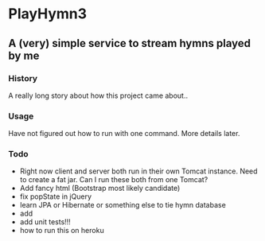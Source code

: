 # PlayHymn3
## A (very) simple service to stream hymns played by me

### History
A really long story about how this project came about..


### Usage
Have not figured out how to run with one command. More details later.


### Todo
- Right now client and server both run in their own Tomcat instance. Need to create a fat jar. Can I run these both from one Tomcat?
- Add fancy html (Bootstrap most likely candidate)
- fix popState in jQuery
- learn JPA or Hibernate or something else to tie hymn database
- add <audio> to html, query aforementioned db for hymn
- add unit tests!!!
- how to run this on heroku


